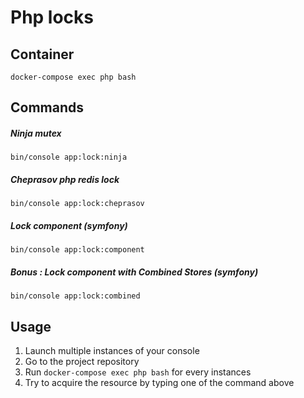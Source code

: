 Php locks
========================

## Container

` docker-compose exec php bash `

## Commands

##### Ninja mutex

` bin/console app:lock:ninja `

##### Cheprasov php redis lock

` bin/console app:lock:cheprasov `

##### Lock component (symfony)

` bin/console app:lock:component `

##### Bonus :  Lock component with Combined Stores (symfony)

` bin/console app:lock:combined `

## Usage

 1. Launch multiple instances of your console
 2. Go to the project repository
 2. Run ` docker-compose exec php bash ` for every instances
 3. Try to acquire the resource by typing one of the command above